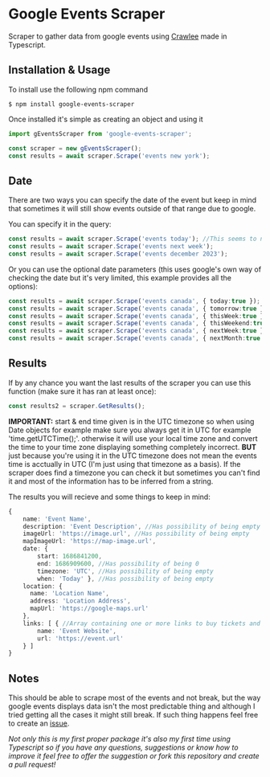 # Google Events Scraper
Scraper to gather data from google events using [Crawlee](https://crawlee.dev/) made in Typescript.

## Installation & Usage
To install use the following npm command
```console
$ npm install google-events-scraper
```

Once installed it's simple as creating an object and using it
```ts
import gEventsScraper from 'google-events-scraper';

const scraper = new gEventsScraper();
const results = await scraper.Scrape('events new york');
```
## Date
There are two ways you can specify the date of the event but keep in mind that sometimes it will still show events outside of that range due to google.

You can specify it in the query:
```ts
const results = await scraper.Scrape('events today'); //This seems to not work so well
const results = await scraper.Scrape('events next week');
const results = await scraper.Scrape('events december 2023');
```
Or you can use the optional date parameters (this uses google's own way of checking the date but it's very limited, this example provides all the options):
```ts
const results = await scraper.Scrape('events canada', { today:true });
const results = await scraper.Scrape('events canada', { tomorrow:true });
const results = await scraper.Scrape('events canada', { thisWeek:true });
const results = await scraper.Scrape('events canada', { thisWeekend:true });
const results = await scraper.Scrape('events canada', { nextWeek:true });
const results = await scraper.Scrape('events canada', { nextMonth:true });
```
## Results
If by any chance you want the last results of the scraper you can use this function (make sure it has ran at least once):
```ts
const results2 = scraper.GetResults();
```
**IMPORTANT:** start & end time given is in the UTC timezone so when using Date objects for example make sure you always get it in UTC for example 'time.getUTCTime();'. otherwise it will use your local time zone and convert the time to your time zone displaying something completely incorrect. **BUT** just because you're using it in the UTC timezone does not mean the events time is acctually in UTC (I'm just using that timezone as a basis). If the scraper does find a timezone you can check it but sometimes you can't find it and most of the information has to be inferred from a string.

The results you will recieve and some things to keep in mind:
```ts
{
    name: 'Event Name',
    description: 'Event Description', //Has possibility of being empty
    imageUrl: 'https://image.url', //Has possibility of being empty
    mapImageUrl: 'https://map-image.url',
    date: { 
        start: 1686841200,
        end: 1686909600, //Has possibility of being 0
        timezone: 'UTC', //Has possibility of being empty
        when: 'Today' }, //Has possibility of being empty
    location: {
      name: 'Location Name',
      address: 'Location Address',
      mapUrl: 'https://google-maps.url'
    },
    links: [ { //Array containing one or more links to buy tickets and such
        name: 'Event Website',
        url: 'https://event.url'
    } ]
}
```

## Notes
This should be able to scrape most of the events and not break, but the way google events displays data isn't the most predictable thing and although I tried getting all the cases it might still break. If such thing happens feel free to create an [issue](https://github.com/emiipo/google-events-scraper/issues/new).

*Not only this is my first proper package it's also my first time using Typescript so if you have any questions, suggestions or know how to improve it feel free to offer the suggestion or fork this repository and create a pull request!*